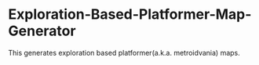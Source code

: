 # Exploration-Based-Platformer-Map-Generator
This generates exploration based platformer(a.k.a. metroidvania) maps.
